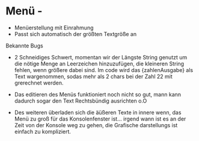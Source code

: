 # Menü -

- Menüerstellung mit Einrahmung
- Passt sich automatisch der größten Textgröße an


Bekannte Bugs

- 2 Schneidiges Schwert, momentan wir der Längste String genutzt um die nötige Menge an Leerzeichen hinzuzufügen, die kleineren String fehlen, wenn größere dabei sind. Im code wird das {zahlenAusgabe} als Text wargenommen, sodas mehr als 2 chars bei der Zahl 22 mit grerechnet werden.

- Das editieren des Menüs funktioniert noch nicht so gut, mann kann dadurch sogar den Text Rechtsbündig ausrichten o.O
- Des weiteren überladen sich die äüßeren Texte in innere wenn, das Menü zu groß für das Konsolenfenster ist... irgend wann ist es an der Zeit von der Konsole weg zu gehen, die Grafische darstellungs ist einfach zu kompliziert.
